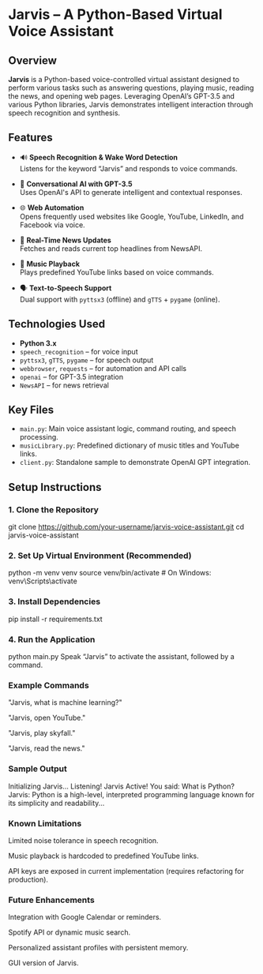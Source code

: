 # Jarvis – A Python-Based Virtual Voice Assistant

## Overview

**Jarvis** is a Python-based voice-controlled virtual assistant designed to perform various tasks such as answering questions, playing music, reading the news, and opening web pages. Leveraging OpenAI’s GPT-3.5 and various Python libraries, Jarvis demonstrates intelligent interaction through speech recognition and synthesis.

## Features

- 🔊 **Speech Recognition & Wake Word Detection**  
  Listens for the keyword “Jarvis” and responds to voice commands.

- 🤖 **Conversational AI with GPT-3.5**  
  Uses OpenAI's API to generate intelligent and contextual responses.

- 🌐 **Web Automation**  
  Opens frequently used websites like Google, YouTube, LinkedIn, and Facebook via voice.

- 📰 **Real-Time News Updates**  
  Fetches and reads current top headlines from NewsAPI.

- 🎵 **Music Playback**  
  Plays predefined YouTube links based on voice commands.

- 🗣️ **Text-to-Speech Support**  
  Dual support with `pyttsx3` (offline) and `gTTS` + `pygame` (online).

## Technologies Used

- **Python 3.x**
- `speech_recognition` – for voice input
- `pyttsx3`, `gTTS`, `pygame` – for speech output
- `webbrowser`, `requests` – for automation and API calls
- `openai` – for GPT-3.5 integration
- `NewsAPI` – for news retrieval

## Key Files

- `main.py`: Main voice assistant logic, command routing, and speech processing.
- `musicLibrary.py`: Predefined dictionary of music titles and YouTube links.
- `client.py`: Standalone sample to demonstrate OpenAI GPT integration.

## Setup Instructions

### 1. Clone the Repository
git clone https://github.com/your-username/jarvis-voice-assistant.git
cd jarvis-voice-assistant
### 2. Set Up Virtual Environment (Recommended)
python -m venv venv
source venv/bin/activate   # On Windows: venv\Scripts\activate
### 3. Install Dependencies
pip install -r requirements.txt
### 4. Run the Application
python main.py
Speak “Jarvis” to activate the assistant, followed by a command.



### Example Commands
"Jarvis, what is machine learning?"

"Jarvis, open YouTube."

"Jarvis, play skyfall."

"Jarvis, read the news."

### Sample Output
Initializing Jarvis...
Listening!
Jarvis Active!
You said: What is Python?
Jarvis: Python is a high-level, interpreted programming language known for its simplicity and readability...

### Known Limitations
Limited noise tolerance in speech recognition.

Music playback is hardcoded to predefined YouTube links.

API keys are exposed in current implementation (requires refactoring for production).

### Future Enhancements
Integration with Google Calendar or reminders.

Spotify API or dynamic music search.

Personalized assistant profiles with persistent memory.

GUI version of Jarvis.

